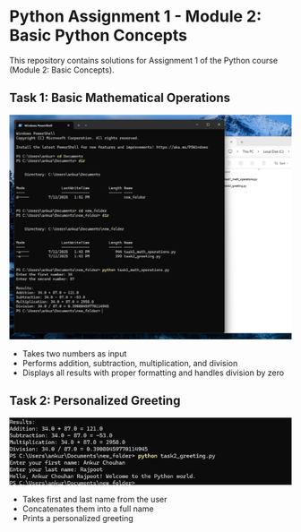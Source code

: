 # Python Assignment 1 - Module 2: Basic Python Concepts

This repository contains solutions for Assignment 1 of the Python course (Module 2: Basic Concepts).

## Task 1: Basic Mathematical Operations

![Task 1 Output](assets/1.png)

- Takes two numbers as input  
- Performs addition, subtraction, multiplication, and division  
- Displays all results with proper formatting and handles division by zero  

## Task 2: Personalized Greeting

![Task 2 Output](assets/2.png)

- Takes first and last name from the user  
- Concatenates them into a full name  
- Prints a personalized greeting  
